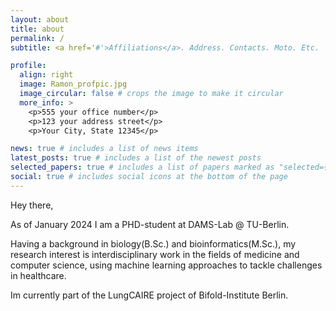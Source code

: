```yaml
---
layout: about
title: about
permalink: /
subtitle: <a href='#'>Affiliations</a>. Address. Contacts. Moto. Etc.

profile:
  align: right
  image: Ramon_profpic.jpg
  image_circular: false # crops the image to make it circular
  more_info: >
    <p>555 your office number</p>
    <p>123 your address street</p>
    <p>Your City, State 12345</p>

news: true # includes a list of news items
latest_posts: true # includes a list of the newest posts
selected_papers: true # includes a list of papers marked as "selected={true}"
social: true # includes social icons at the bottom of the page
---
```



Hey there,

As of January 2024 I am a PHD-student at DAMS-Lab @ TU-Berlin.

Having a background in biology(B.Sc.) and bioinformatics(M.Sc.), my research interest is interdisciplinary work in the fields of medicine and computer science, using machine learning approaches to tackle challenges in healthcare.

Im currently part of the LungCAIRE project of Bifold-Institute Berlin.